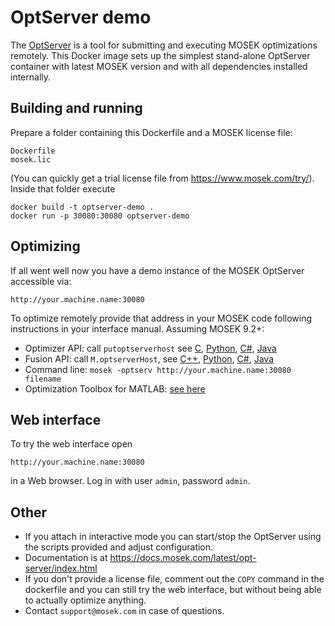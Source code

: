 # OptServer demo

The [OptServer](https://docs.mosek.com/latest/opt-server/index.html) is a tool for submitting and executing MOSEK optimizations remotely. This Docker image sets up the simplest stand-alone OptServer container with latest MOSEK version and with all dependencies installed internally. 

## Building and running

Prepare a folder containing this Dockerfile and a MOSEK license file:

```
Dockerfile
mosek.lic
```

(You can quickly get a trial license file from https://www.mosek.com/try/). Inside that folder execute

```
docker build -t optserver-demo .
docker run -p 30080:30080 optserver-demo
```

## Optimizing

If all went well now you have a demo instance of the MOSEK OptServer accessible via:

```
http://your.machine.name:30080
```

To optimize remotely provide that address in your MOSEK code following instructions in your interface manual. Assuming MOSEK 9.2+:

* Optimizer API: call ``putoptserverhost`` see [C](https://docs.mosek.com/latest/capi/tutorial-remote-optimization.html), [Python](https://docs.mosek.com/latest/pythonapi/tutorial-remote-optimization.html), [C#](https://docs.mosek.com/latest/dotnetapi/tutorial-remote-optimization.html), [Java](https://docs.mosek.com/latest/javaapi/tutorial-remote-optimization.html)
* Fusion API: call ``M.optserverHost``, see [C++](https://docs.mosek.com/latest/cxxfusion/tutorial-remote-optimization.html), [Python](https://docs.mosek.com/latest/pythonfusion/tutorial-remote-optimization.html), [C#](https://docs.mosek.com/latest/dotnetfusion/tutorial-remote-optimization.html), [Java](https://docs.mosek.com/latest/javafusion/tutorial-remote-optimization.html)
* Command line: ``mosek -optserv http://your.machine.name:30080 filename``
* Optimization Toolbox for MATLAB: [see here](https://docs.mosek.com/latest/toolbox/tutorial-remote-optimization.html)

## Web interface

To try the web interface open 

```http://your.machine.name:30080```

in a Web browser. Log in with user ``admin``, password ``admin``.

## Other

* If you attach in interactive mode you can start/stop the OptServer using the scripts provided and adjust configuration.
* Documentation is at https://docs.mosek.com/latest/opt-server/index.html
* If you don't provide a license file, comment out the ``COPY`` command in the dockerfile and you can still try the web interface, but without being able to actually optimize anything.
* Contact ``support@mosek.com`` in case of questions.


